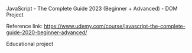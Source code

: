 JavaScript - The Complete Guide 2023 (Beginner + Advanced) - DOM Project

Reference link: https://www.udemy.com/course/javascript-the-complete-guide-2020-beginner-advanced/

Educational project

